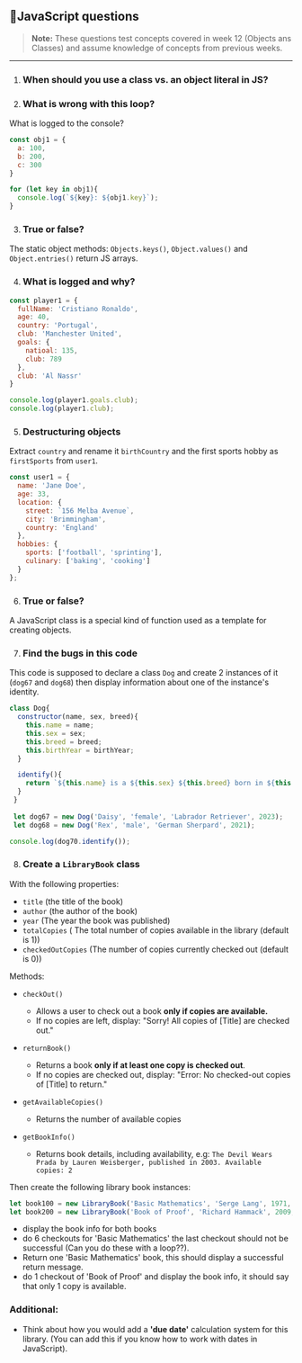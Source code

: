 ## 📄JavaScript questions

> **Note:**
>These questions test concepts covered in week 12 (Objects ans Classes) and assume knowledge of concepts from previous weeks. 

---

1. ### When should you use a class vs. an object literal in JS? 

2. ### What is wrong with this loop?

What is logged to the console? 

```javascript
const obj1 = {
  a: 100,
  b: 200,
  c: 300
}

for (let key in obj1){
  console.log(`${key}: ${obj1.key}`);
}
```

3. ### True or false? 

The static object methods: `Objects.keys()`, `Object.values()` and `Object.entries()` return JS arrays. 

4. ### What is logged and why?

```javascript
const player1 = {
  fullName: 'Cristiano Ronaldo',
  age: 40,
  country: 'Portugal',
  club: 'Manchester United',
  goals: {
    natioal: 135,
    club: 789
  },
  club: 'Al Nassr'
}

console.log(player1.goals.club); 
console.log(player1.club);
```

5. ### Destructuring objects

Extract `country` and rename it `birthCountry` and the first sports hobby as `firstSports` from `user1`. 

```javascript
const user1 = {
  name: 'Jane Doe',
  age: 33,
  location: {
    street: `156 Melba Avenue`,
    city: 'Brimmingham',
    country: 'England'
  },
  hobbies: {
    sports: ['football', 'sprinting'],
    culinary: ['baking', 'cooking']
  }
};
```

6. ### True or false? 

A JavaScript class is a special kind of function used as a template for creating objects. 

7. ### Find the bugs in this code

This code is supposed to declare a class `Dog` and create 2 instances of it (`dog67` and `dog68`) then display information about one of the instance's identity. 

```javascript
class Dog{ 
  constructor(name, sex, breed){ 
    this.name = name; 
    this.sex = sex; 
    this.breed = breed; 
    this.birthYear = birthYear;   
  }  

  identify(){ 
    return `${this.name} is a ${this.sex} ${this.breed} born in ${this.birthYear}.`; 
  }
 } 
 
 let dog67 = new Dog('Daisy', 'female', 'Labrador Retriever', 2023); 
 let dog68 = new Dog('Rex', 'male', 'German Sherpard', 2021); 

console.log(dog70.identify()); 
```

8. ### Create a `LibraryBook` class

With the following properties: 

 - `title` (the title of the book)
 - `author` (the author of the book)
 - `year` (The year the book was published)
 - `totalCopies` ( The total number of copies available in the library (default is 1))
 - `checkedOutCopies` (The number of copies currently checked out (default is 0))

 Methods: 

 - `checkOut()` 

   - Allows a user to check out a book **only if copies are available.**
   - If no copies are left, display: "Sorry! All copies of [Title] are checked out."

  - `returnBook()`

    - Returns a book **only if at least one copy is checked out**.
    - If no copies are checked out, display: "Error: No checked-out copies of [Title] to return."

- `getAvailableCopies()`
    
     - Returns the number of available copies

- `getBookInfo()` 

   - Returns book details, including availability, e.g: `The Devil Wears Prada by Lauren Weisberger, published in 2003. Available copies: 2`

Then create the following library book instances:

```javascript
let book100 = new LibraryBook('Basic Mathematics', 'Serge Lang', 1971, 5); // 5 copies of this book, 0 checked out
let book200 = new LibraryBook('Book of Proof', 'Richard Hammack', 2009, 2); // 2 copies of this book, 0 checked out
```

- display the book info for both books
- do 6 checkouts for 'Basic Mathematics' the last checkout should not be successful (Can you do these with a loop??). 
- Return one 'Basic Mathematics' book, this should display a successful return message.
- do 1 checkout of 'Book of Proof' and display the book info, it should say that only 1 copy is available. 

### Additional:
  - Think about how you would add a **'due date'** calculation system for this library. (You can add this if you know how to work with dates in JavaScript). 
